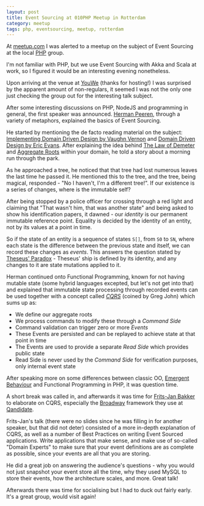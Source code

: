 ```yaml
---
layout: post
title: Event Sourcing at 010PHP Meetup in Rotterdam
category: meetup
tags: php, eventsourcing, meetup, rotterdam
---
```


At [meetup.com](http://www.meetup.com) I was alerted to a meetup on the subject of Event Sourcing 
at the local [PHP](http://www.meetup.com/010PHP) group. 

I'm not familiar with PHP, but we use Event Sourcing with Akka and Scala at work, so I figured it
would be an interesting evening nonetheless.

Upon arriving at the venue at [YouWe](http://www.youwe.com) (thanks for hosting!) I was surprised
by the apparent amount of non-regulars, it seemed I was not the only one just checking the group
out for the interesting talk subject.

After some interesting discussions on PHP, NodeJS and programming in general, the first speaker was
announced. [Herman Peeren](http://www.meetup.com/010PHP/members/13036883/), through a variety of
metaphors, explained the basics of Event Sourcing.

He started by mentioning the de facto reading material on the subject: 
[Implementing Domain Driven Design by Vaughn Vernon](https://vaughnvernon.co/?page_id=168) and
[Domain Driven Design by Eric Evans](http://books.google.nl/books/about/Domain_driven_Design.html?id=7dlaMs0SECsC&redir_esc=y).
After explaining the idea behind [The Law of Demeter](http://en.wikipedia.org/wiki/Law_of_Demeter) and 
[Aggregate Roots](http://martinfowler.com/bliki/DDD_Aggregate.html) within 
your domain, he told a story about a morning run through the park.

As he approached a tree, he noticed that that tree had lost numerous leaves the last time he passed it.
He mentioned this to the tree, and the tree, being magical, responded - "No I haven't, I'm a different tree!".
If our existence is a series of changes, where is the immutable self?

After being stopped by a police officer for crossing through a red light and claiming that "That wasn't him, that was
another state" and being asked to show his identification papers, it dawned - our *identity* is our permanent
immutable reference point. Equality is decided by the identity of an entity, not by its values at a point in time.

So if the state of an entity is a sequence of states `S[]`, from `S0` to `SN`, where each state is the difference between
the previous state and itself, we can record these changes as *events*. This answers the question stated by 
[Theseus' Paradox](http://en.wikipedia.org/wiki/Ship_of_Theseus) - Theseus' ship is defined by its identity, and
any changes to it are state mutations applied to it.

Herman continued onto Functional Programming, known for not having mutable state (some hybrid languages excepted, but
let's not get into that) and explained that immutable state processing through recorded events can be used
together with a concept called *[CQRS](http://en.wikipedia.org/wiki/Command%E2%80%93query_separation)* (coined by
Greg John) which sums up as:

* We define our aggregate roots
* We process commands to modify these through a *Command Side*
* Command validation can trigger zero or more *Events*
* These Events are persisted and can be replayed to achieve state at that point in time
* The Events are used to provide a separate *Read Side* which provides public state
* Read Side is never used by the *Command Side* for verification purposes, only internal event state

After speaking more on some differences between classic OO, [Emergent Behaviour](http://en.wikipedia.org/wiki/Emergence)
and Functional Programming in PHP, it was question time.

A short break was called in, and afterwards it was time for [Frits-Jan Bakker](http://www.meetup.com/010PHP/members/45692792/)
to elaborate on CQRS, especially the [Broadway](http://labs.qandidate.com/blog/2014/08/26/broadway-our-cqrs-es-framework-open-sourced/)
framework they use at [Qandidate](http://www.qandidate.com).

Frits-Jan's talk (there were no slides since he was filling in for another speaker, but that did not deter) consisted of 
a more in-depth explanation of CQRS, as well as a number of Best Practices on writing Event Sourced applications. Write 
applications that make sense, and make use of so-called "Domain Experts" to make sure that your event definitions are as
complete as possible, since your events are all that you are storing.

He did a great job on answering the audience's questions - why you would not just snapshot your event store all the time,
why they used MySQL to store their events, how the architecture scales, and more. Great talk!

Afterwards there was time for socialising but I had to duck out fairly early. It's a great group, would visit again!
